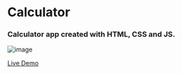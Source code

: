 # **Calculator**

### Calculator app created with HTML, CSS and JS.
![image](https://user-images.githubusercontent.com/40743606/235463010-1f337ce5-8953-4838-8344-b375daa2f3b6.png)

[Live Demo](https://ventorix.github.io/Calculator/)
